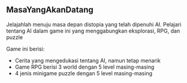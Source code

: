 ## MasaYangAkanDatang

Jelajahlah menuju masa depan distopia yang telah dipenuhi AI. Pelajari tentang AI dalam game ini yang menggabungkan eksplorasi, RPG, dan puzzle

Game ini berisi:  
-   Cerita yang mengedukasi tentang AI, namun tetap menarik
-   Game RPG berisi 3 world dengan 5 level masing-masing
-   4 jenis minigame puzzle dengan 5 level masing-masing